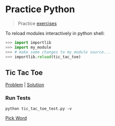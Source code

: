 # Practice Python

> Practice [exercises](http://www.practicepython.org/)

To reload modules interactively in python shell:

```python
>>> import importlib
>>> import my_module
>>> # make some changes to my_module source...
>>> importlib.reload(tic_tac_toe)
```

## Tic Tac Toe

[Problem](http://www.practicepython.org/exercise/2016/08/03/28-tic-tac-toe-game.html) | [Solution](tic_tac_toe.py)

### Run Tests

```shell
python tic_tac_toe_test.py -v
```

[Pick Word](http://www.practicepython.org/exercise/2016/09/24/30-pick-word.html)
